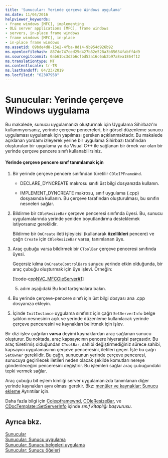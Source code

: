 ```yaml
---
title: 'Sunucular: Yerinde çerçeve Windows uygulama'
ms.date: 11/04/2016
helpviewer_keywords:
- frame windows [MFC], implementing
- OLE server applications [MFC], frame windows
- servers, in-place frame windows
- frame windows [MFC], in-place
- in-place frame windows
ms.assetid: 09bde4d8-15e2-4fba-8d14-9b954d926b92
ms.openlocfilehash: 887de747ced25d427b82e528a3b85634fabff4d9
ms.sourcegitcommit: 0ab61bc3d2b6cfbd52a16c6ab2b97a8ea1864f12
ms.translationtype: MT
ms.contentlocale: tr-TR
ms.lasthandoff: 04/23/2019
ms.locfileid: "62307958"
---
```

# <a name="servers-implementing-in-place-frame-windows"></a>Sunucular: Yerinde çerçeve Windows uygulama

Bu makalede, sunucu uygulamanızı oluşturmak için Uygulama Sihirbazı'nı kullanmıyorsanız, yerinde çerçeve pencereleri, bir görsel düzenleme sunucu uygulaması uygulamak için yapılması gereken açıklanmaktadır. Bu makalede açıklanan yordamı izleyerek yerine bir uygulama Sihirbazı tarafından oluşturulan bir uygulama ya da Visual C++ ile sağlanan bir örnek var olan bir yerinde çerçeve pencere sınıfı kullanabilirsiniz.

#### <a name="to-declare-an-in-place-frame-window-class"></a>Yerinde çerçeve pencere sınıf tanımlamak için

1. Bir yerinde çerçeve pencere sınıfından türetilir `COleIPFrameWnd`.

   - DECLARE_DYNCREATE makrosu sınıfı üst bilgi dosyanızda kullanın.

   - IMPLEMENT_DYNCREATE makrosu, sınıf uygulama (.cpp) dosyasında kullanın. Bu çerçeve tarafından oluşturulması, bu sınıfın nesneleri sağlar.

1. Bildirme bir `COleResizeBar` çerçeve penceresi sınıfında üyesi. Bu, sunucu uygulamalarında yerinde yeniden boyutlandırma desteklemek istiyorsanız gereklidir.

   Bildirme bir `OnCreate` ileti işleyicisi (kullanarak **özellikleri** pencere) ve çağrı `Create` için `COleResizeBar` varsa, tanımlanan üye.

1. Araç çubuğu varsa bildirmek bir `CToolBar` çerçeve penceresi sınıfında üyesi.

   Geçersiz kılma `OnCreateControlBars` sunucu yerinde etkin olduğunda, bir araç çubuğu oluşturmak için üye işlevi. Örneğin:

   [!code-cpp[NVC_MFCOleServer#1](../mfc/codesnippet/cpp/servers-implementing-in-place-frame-windows_1.cpp)]

   5. adım aşağıdaki Bu kod tartışmalara bakın.

1. Bu yerinde çerçeve-pencere sınıfı için üst bilgi dosyası ana .cpp dosyanıza ekleyin.

1. İçinde `InitInstance` uygulama sınıfınız için çağrı `SetServerInfo` belge şablon nesnesinin açık ve yerinde düzenleme kullanılacak yerinde çerçeve penceresini ve kaynakları belirtmek için işlev.

Bir dizi işlev çağrıları **varsa** deyimi kaynaklardan araç sağlanan sunucu oluşturur. Bu noktada, araç kapsayıcının pencere hiyerarşisi parçasıdır. Bu araç türetilmiş olduğundan `CToolBar`, sahibi değiştirmediğiniz sürece sahibi, kapsayıcı uygulamasının çerçeve penceresini, iletileri geçer. İşte bu çağrı `SetOwner` gereklidir. Bu çağrı, sunucunun yerinde çerçeve penceresi, sunucuya geçirilecek iletileri neden olacak şekilde komutları nereye gönderileceğini penceresini değiştirir. Bu işlemleri sağlar araç çubuğundaki tepki vermek sağlar.

Araç çubuğu bit eşlem kimliği server uygulamanızda tanımlanan diğer yerinde kaynakları aynı olması gerekir. Bkz: [menüler ve kaynaklar: Sunucu ekleme](../mfc/menus-and-resources-server-additions.md) Ayrıntılar için.

Daha fazla bilgi için [Coleıpframewnd](../mfc/reference/coleipframewnd-class.md), [COleResizeBar](../mfc/reference/coleresizebar-class.md), ve [CDocTemplate::SetServerInfo](../mfc/reference/cdoctemplate-class.md#setserverinfo) içinde *sınıf kitaplığı başvurusu*.

## <a name="see-also"></a>Ayrıca bkz.

[Sunucular](../mfc/servers.md)<br/>
[Sunucular: Sunucu uygulama](../mfc/servers-implementing-a-server.md)<br/>
[Sunucular: Sunucu belgeleri uygulama](../mfc/servers-implementing-server-documents.md)<br/>
[Sunucular: Sunucu öğeleri](../mfc/servers-server-items.md)
